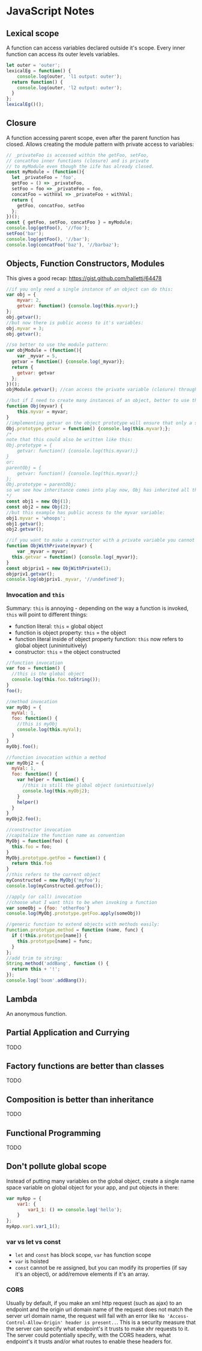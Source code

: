 # JavaScript Notes

## Lexical scope

A function can access variables declared outside it's scope. Every inner function can access its outer levels variables.

```javascript
let outer = 'outer';
lexicalEg = function() {
	console.log(outer, 'l1 output: outer');
  return function() {
  	console.log(outer, 'l2 output: outer');
  }
};
lexicalEg()();
```

## Closure

A function accessing parent scope, even after the parent function has closed. Allows creating the module pattern with private access to variables:

```javascript
// _privateFoo is accessed within the getFoo, setFoo,
// concatFoo inner functions (closure) and is private
// to myModule even though the iife has already closed.
const myModule = (function(){
  let _privateFoo = 'foo',
  getFoo = () => _privateFoo,
  setFoo = foo => _privateFoo = foo,
  concatFoo = withVal => _privateFoo + withVal;
  return {
    getFoo, concatFoo, setFoo
  };
})();
const { getFoo, setFoo, concatFoo } = myModule;
console.log(getFoo(), '//foo');
setFoo('bar');
console.log(getFoo(), '//bar');
console.log(concatFoo('baz'), '//barbaz');
```

## Objects, Function Constructors, Modules

This gives a good recap: https://gist.github.com/hallettj/64478

```javascript
//if you only need a single instance of an object can do this:
var obj = {
	myvar: 2,
	getvar: function() {console.log(this.myvar);}
};
obj.getvar();
//but now there is public access to it's variables:
obj.myvar = 3;
obj.getvar();

//so better to use the module pattern:
var objModule = (function(){
	var _myvar = 5,
  getvar = function() {console.log(_myvar)};
  return {
  	getvar: getvar
  };
})();
objModule.getvar(); //can access the private variable (closure) through public method

//but if I need to create many instances of an object, better to use the constructor in combination with prototype to save on memory:
function Obj(myvar) {
	this.myvar = myvar;
}
//implementing getvar on the object prototype will ensure that only a single instance of the getvar function is instantiated even with multiple instances of Obj - saving memory:
Obj.prototype.getvar = function() {console.log(this.myvar);};
/*
note that this could also be written like this:
Obj.prototype = {
	getvar: function() {console.log(this.myvar);}
}
or:
parentObj = {
	getvar: function() {console.log(this.myvar);}
};
Obj.prototype = parentObj;
so we see how inheritance comes into play now, Obj has inherited all the methods and variables from parentObj. It would also inherit the parentObj.prototype. Therefore Obj could potentially access a function defined on it's grandfather's prototype in this way. This proptotype bubbling is called delegation.
*/
const obj1 = new Obj(1);
const obj2 = new Obj(2);
//but this example has public access to the myvar variable:
obj1.myvar = 'whoops';
obj1.getvar();
obj2.getvar();

//if you want to make a constructor with a private variable you cannot use the prototype (because the prototype will not have access to the private variable) so will need to define the method within the constructor function also. I dont think it's worth it, because I am using the constructor to instantiate many objects - so memory usage will suffer - my trade off would be to use the prototype to save memory and allow public access to the variable.
function ObjWithPrivate(myvar) {
	var _myvar = myvar;
  this.getvar = function() {console.log(_myvar)};
}
const objpriv1 = new ObjWithPrivate(1);
objpriv1.getvar();
console.log(objpriv1._myvar, '//undefined');
```

### Invocation and `this`

Summary: `this` is annoying - depending on the way a function is invoked, `this` will point to different things:
* function literal: `this` = global object
* function is object property: `this` = the object
* function literal inside of object property function: `this` now refers to global object (uninintuitively)
* constructor: `this` = the object constructed

```javascript
//function invocation
var foo = function() {
  //this is the global object
  console.log(this.foo.toString());
}
foo();

//method invocation
var myObj = {
  myVal: 1,
  foo: function() {
    //this is myObj
    console.log(this.myVal);
  }
}
myObj.foo();

//function invocation within a method
var myObj2 = {
  myVal: 1,
  foo: function() {
    var helper = function() {
      //this is still the global object (unintuitively)
      console.log(this.myObj2);
    }
    helper()
  }
}
myObj2.foo();

//constructor invocation
//capitalize the function name as convention
MyObj = function(foo) {
  this.foo = foo;
}
MyObj.prototype.getFoo = function() {
  return this.foo
}
//this refers to the current object
myConstructed = new MyObj('myfoo');
console.log(myConstructed.getFoo());

//apply (or call) invocation
//choose what I want this to be when invoking a function
var someObj = {foo: 'otherFoo'}
console.log(MyObj.prototype.getFoo.apply(someObj))

//generic function to extend objects with methods easily:
Function.prototype.method = function (name, func) {
  if (!this.prototype[name]) {
    this.prototype[name] = func;
  }
};
//add trim to string:
String.method('addBang', function () {
  return this + '!';
});
console.log('boom'.addBang());
```

## Lambda

An anonymous function.

## Partial Application and Currying

TODO

## Factory functions are better than classes

TODO

## Composition is better than inheritance

TODO

## Functional Programming

TODO

## Don't pollute global scope

Instead of putting many variables on the global object, create a single name space variable on global object for your app, and put objects in there:

```javascript
var myApp = {
	var1: {
		var1_1: () => console.log('hello');
	}
};
myApp.var1.var1_1();
```

### var vs let vs const

* `let` and `const` has block scope, `var` has function scope
* `var` is hoisted
* `const` cannot be re assigned, but you can modify its properties (if say it's an object), or add/remove elements if it's an array.

### CORS

Usually by default, if you make an xml http request (such as ajax) to an endpoint and the origin url domain name of the request does not match the server url domain name, the request will fail with an error like `No 'Access-Control-Allow-Origin' header is present..`. This is a security measure that the server can specify what endpoint's it trusts to make xhr requests to it. The server could potentially specify, with the CORS headers, what endpoint's it trusts and/or what routes to enable these headers for.
